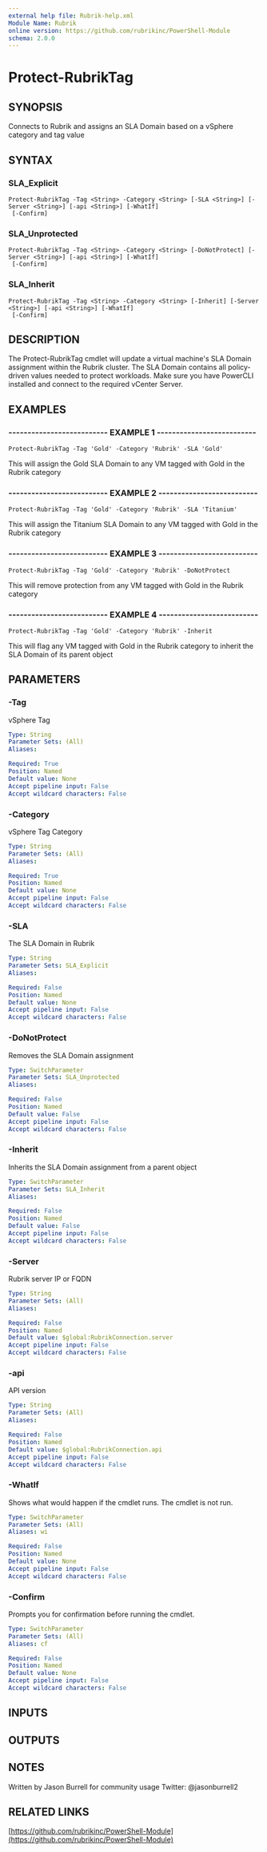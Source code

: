 ```yaml
---
external help file: Rubrik-help.xml
Module Name: Rubrik
online version: https://github.com/rubrikinc/PowerShell-Module
schema: 2.0.0
---
```


# Protect-RubrikTag

## SYNOPSIS
Connects to Rubrik and assigns an SLA Domain based on a vSphere category and tag value

## SYNTAX

### SLA_Explicit
```
Protect-RubrikTag -Tag <String> -Category <String> [-SLA <String>] [-Server <String>] [-api <String>] [-WhatIf]
 [-Confirm]
```

### SLA_Unprotected
```
Protect-RubrikTag -Tag <String> -Category <String> [-DoNotProtect] [-Server <String>] [-api <String>] [-WhatIf]
 [-Confirm]
```

### SLA_Inherit
```
Protect-RubrikTag -Tag <String> -Category <String> [-Inherit] [-Server <String>] [-api <String>] [-WhatIf]
 [-Confirm]
```

## DESCRIPTION
The Protect-RubrikTag cmdlet will update a virtual machine's SLA Domain assignment within the Rubrik cluster.
The SLA Domain contains all policy-driven values needed to protect workloads.
Make sure you have PowerCLI installed and connect to the required vCenter Server.

## EXAMPLES

### -------------------------- EXAMPLE 1 --------------------------
```
Protect-RubrikTag -Tag 'Gold' -Category 'Rubrik' -SLA 'Gold'
```

This will assign the Gold SLA Domain to any VM tagged with Gold in the Rubrik category

### -------------------------- EXAMPLE 2 --------------------------
```
Protect-RubrikTag -Tag 'Gold' -Category 'Rubrik' -SLA 'Titanium'
```

This will assign the Titanium SLA Domain to any VM tagged with Gold in the Rubrik category

### -------------------------- EXAMPLE 3 --------------------------
```
Protect-RubrikTag -Tag 'Gold' -Category 'Rubrik' -DoNotProtect
```

This will remove protection from any VM tagged with Gold in the Rubrik category

### -------------------------- EXAMPLE 4 --------------------------
```
Protect-RubrikTag -Tag 'Gold' -Category 'Rubrik' -Inherit
```

This will flag any VM tagged with Gold in the Rubrik category to inherit the SLA Domain of its parent object

## PARAMETERS

### -Tag
vSphere Tag

```yaml
Type: String
Parameter Sets: (All)
Aliases: 

Required: True
Position: Named
Default value: None
Accept pipeline input: False
Accept wildcard characters: False
```

### -Category
vSphere Tag Category

```yaml
Type: String
Parameter Sets: (All)
Aliases: 

Required: True
Position: Named
Default value: None
Accept pipeline input: False
Accept wildcard characters: False
```

### -SLA
The SLA Domain in Rubrik

```yaml
Type: String
Parameter Sets: SLA_Explicit
Aliases: 

Required: False
Position: Named
Default value: None
Accept pipeline input: False
Accept wildcard characters: False
```

### -DoNotProtect
Removes the SLA Domain assignment

```yaml
Type: SwitchParameter
Parameter Sets: SLA_Unprotected
Aliases: 

Required: False
Position: Named
Default value: False
Accept pipeline input: False
Accept wildcard characters: False
```

### -Inherit
Inherits the SLA Domain assignment from a parent object

```yaml
Type: SwitchParameter
Parameter Sets: SLA_Inherit
Aliases: 

Required: False
Position: Named
Default value: False
Accept pipeline input: False
Accept wildcard characters: False
```

### -Server
Rubrik server IP or FQDN

```yaml
Type: String
Parameter Sets: (All)
Aliases: 

Required: False
Position: Named
Default value: $global:RubrikConnection.server
Accept pipeline input: False
Accept wildcard characters: False
```

### -api
API version

```yaml
Type: String
Parameter Sets: (All)
Aliases: 

Required: False
Position: Named
Default value: $global:RubrikConnection.api
Accept pipeline input: False
Accept wildcard characters: False
```

### -WhatIf
Shows what would happen if the cmdlet runs.
The cmdlet is not run.

```yaml
Type: SwitchParameter
Parameter Sets: (All)
Aliases: wi

Required: False
Position: Named
Default value: None
Accept pipeline input: False
Accept wildcard characters: False
```

### -Confirm
Prompts you for confirmation before running the cmdlet.

```yaml
Type: SwitchParameter
Parameter Sets: (All)
Aliases: cf

Required: False
Position: Named
Default value: None
Accept pipeline input: False
Accept wildcard characters: False
```

## INPUTS

## OUTPUTS

## NOTES
Written by Jason Burrell for community usage
Twitter: @jasonburrell2

## RELATED LINKS

[https://github.com/rubrikinc/PowerShell-Module](https://github.com/rubrikinc/PowerShell-Module)


